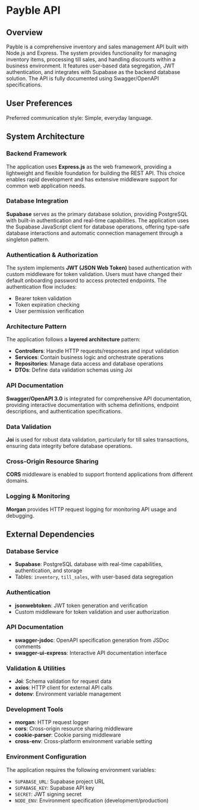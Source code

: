 # Payble API

## Overview

Payble is a comprehensive inventory and sales management API built with Node.js and Express. The system provides functionality for managing inventory items, processing till sales, and handling discounts within a business environment. It features user-based data segregation, JWT authentication, and integrates with Supabase as the backend database solution. The API is fully documented using Swagger/OpenAPI specifications.

## User Preferences

Preferred communication style: Simple, everyday language.

## System Architecture

### Backend Framework
The application uses **Express.js** as the web framework, providing a lightweight and flexible foundation for building the REST API. This choice enables rapid development and has extensive middleware support for common web application needs.

### Database Integration
**Supabase** serves as the primary database solution, providing PostgreSQL with built-in authentication and real-time capabilities. The application uses the Supabase JavaScript client for database operations, offering type-safe database interactions and automatic connection management through a singleton pattern.

### Authentication & Authorization
The system implements **JWT (JSON Web Token)** based authentication with custom middleware for token validation. Users must have changed their default onboarding password to access protected endpoints. The authentication flow includes:
- Bearer token validation
- Token expiration checking
- User permission verification

### Architecture Pattern
The application follows a **layered architecture** pattern:
- **Controllers**: Handle HTTP requests/responses and input validation
- **Services**: Contain business logic and orchestrate operations
- **Repositories**: Manage data access and database operations
- **DTOs**: Define data validation schemas using Joi

### API Documentation
**Swagger/OpenAPI 3.0** is integrated for comprehensive API documentation, providing interactive documentation with schema definitions, endpoint descriptions, and authentication specifications.

### Data Validation
**Joi** is used for robust data validation, particularly for till sales transactions, ensuring data integrity before database operations.

### Cross-Origin Resource Sharing
**CORS** middleware is enabled to support frontend applications from different domains.

### Logging & Monitoring
**Morgan** provides HTTP request logging for monitoring API usage and debugging.

## External Dependencies

### Database Service
- **Supabase**: PostgreSQL database with real-time capabilities, authentication, and storage
- Tables: `inventory`, `till_sales`, with user-based data segregation

### Authentication
- **jsonwebtoken**: JWT token generation and verification
- Custom middleware for token validation and user authorization

### API Documentation
- **swagger-jsdoc**: OpenAPI specification generation from JSDoc comments
- **swagger-ui-express**: Interactive API documentation interface

### Validation & Utilities
- **Joi**: Schema validation for request data
- **axios**: HTTP client for external API calls
- **dotenv**: Environment variable management

### Development Tools
- **morgan**: HTTP request logger
- **cors**: Cross-origin resource sharing middleware
- **cookie-parser**: Cookie parsing middleware
- **cross-env**: Cross-platform environment variable setting

### Environment Configuration
The application requires the following environment variables:
- `SUPABASE_URL`: Supabase project URL
- `SUPABASE_KEY`: Supabase API key
- `SECRET`: JWT signing secret
- `NODE_ENV`: Environment specification (development/production)
